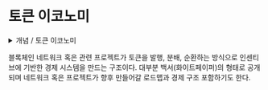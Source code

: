 # 토큰 이코노미

<details>

<summary>개념 / 토큰 이코노미</summary>



</details>

블록체인 네트워크 혹은 관련 프로젝트가 토큰을 발행, 분배, 순환하는 방식으로 인센티브에 기반한 경제 시스템을 만드는 구조이다. 대부분 백서(화이트페이퍼)의 형태로 공개되며 네트워크 혹은 프로젝트가 향후 만들어갈 로드맵과 경제 구조 포함하기도 한다.
